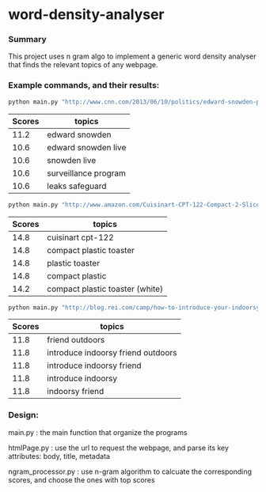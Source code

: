 # word-density-analyser

### Summary
This project uses n gram algo to implement a generic word density analyser that finds the relevant topics of any webpage.



### Example commands, and their results:
```sh
python main.py "http://www.cnn.com/2013/06/10/politics/edward-snowden-profile/" 
```
Scores | topics
------ | -------------
11.2  |  edward snowden
10.6  |  edward snowden live
10.6  |  snowden live
10.6  |  surveillance program
10.6  |  leaks safeguard
```sh
python main.py "http://www.amazon.com/Cuisinart-CPT-122-Compact-2-Slice-Toaster/dp/B009GQ034C/ref=sr_1_1?s=kitchen&ie=UTF8&qid=1431620315&sr=1-1&keywords=toaster"
```
Scores | topics
------ | -------------
14.8  |  cuisinart cpt-122
14.8  |  compact plastic toaster
14.8  |  plastic toaster
14.8  |  compact plastic
14.2  |  compact plastic toaster (white)

```sh
python main.py "http://blog.rei.com/camp/how-to-introduce-your-indoorsy-friend-to-the-outdoors/"
```
Scores | topics
------ | -------------
11.8  |  friend outdoors
11.8  |  introduce indoorsy friend outdoors
11.8  |  introduce indoorsy friend
11.8  |  introduce indoorsy
11.8  |  indoorsy friend

### Design:
main.py : the main function that organize the programs

htmlPage.py : use the url to request the webpage, and parse its key attributes: body, title, metadata 

ngram_processor.py : use n-gram algorithm to calcuate the corresponding scores, and choose the ones with top scores 
